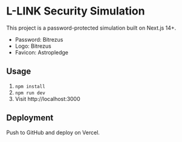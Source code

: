 # L-LINK Security Simulation

This project is a password-protected simulation built on Next.js 14+.

- Password: Bitrezus
- Logo: Bitrezus
- Favicon: Astropledge

## Usage

1. `npm install`
2. `npm run dev`
3. Visit http://localhost:3000

## Deployment

Push to GitHub and deploy on Vercel.
